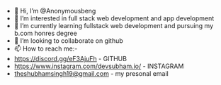 - 👋 Hi, I’m @Anonymousbeng
- 👀 I’m interested in full stack web development and app development
- 🌱 I’m currently learning  fullstack web development and pursuing my b.com honres degree
- 💞️ I’m looking to collaborate on github
- 📫 How to reach me:- 
- https://discord.gg/eF3AjuFh - GITHUB
- https://www.instagram.com/devsubham.io/ - INSTAGRAM
- theshubhamsingh19@gmail.com - my presonal email

<!---
Anonymousbeng/Anonymousbeng is a ✨ special ✨ repository because its `README.md` (this file) appears on your GitHub profile.
You can click the Preview link to take a look at your changes.
--->
